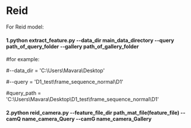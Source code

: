 # Reid
For Reid model:

#### 1.python extract_feature.py --data_dir main_data_directory  --query  path_of_query_folder --gallery path_of_gallery_folder

#for example:

#--data_dir = 'C:\\Users\\Mavara\\Desktop'

#--query = 'D1_test\\frame_sequence_normal\\D1' 

#query_path = 'C:\\Users\\Mavara\\Desktop\\D1_test\\frame_sequence_normal\\D1'


#### 2.python reid_camera.py --feature_file_dir path_mat_file(feature_file) --camQ name_camera_Query --camG name_camera_Gallery 


